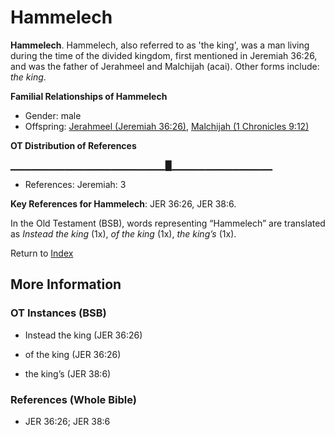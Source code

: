 # Hammelech
**Hammelech**. 
Hammelech, also referred to as 'the king', was a man living during the time of the divided kingdom, first mentioned in Jeremiah 36:26, and was the father of Jerahmeel and Malchijah (acai). 
Other forms include: 
*the king*. 




**Familial Relationships of Hammelech**


* Gender: male
* Offspring: [Jerahmeel (Jeremiah 36:26)](Jerahmeel.3.md), [Malchijah (1 Chronicles 9:12)](Malchijah.2.md)


**OT Distribution of References**

▁▁▁▁▁▁▁▁▁▁▁▁▁▁▁▁▁▁▁▁▁▁▁█▁▁▁▁▁▁▁▁▁▁▁▁▁▁▁
* References: Jeremiah: 3



**Key References for Hammelech**: 
JER 36:26, JER 38:6. 


In the Old Testament (BSB), words representing “Hammelech” are translated as 
*Instead the king* (1x), *of the king* (1x), *the king’s* (1x). 




Return to [Index](00-Index.md)

## More Information

### OT Instances (BSB)

* Instead the king (JER 36:26)

* of the king (JER 36:26)

* the king’s (JER 38:6)



### References (Whole Bible)

* JER 36:26; JER 38:6



